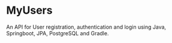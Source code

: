 # MyUsers
An API for User registration, authentication and login using Java, Springboot, JPA, PostgreSQL and Gradle.
